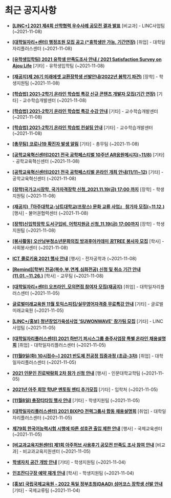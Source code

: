 # 최근 공지사항

* **[[LINC+] 2021 제4회 산학협력 우수사례 공모전 결과 발표](http://ajou.ac.kr/kr/ajou/notice.do?mode=view&amp;articleNo=114704&amp;article.offset=0&amp;articleLimit=30)**
 [비교과] - LINC사업팀 (~2021-11-08)

* **[[대학일자리+센터] 행정조원 모집 공고 (*휴학생만 가능, 기간연장)](http://ajou.ac.kr/kr/ajou/notice.do?mode=view&amp;articleNo=114701&amp;article.offset=0&amp;articleLimit=30)**
 [취업] - 대학일자리플러스센터 (~2021-11-08)

* **[[유학생입학팀] 2021 유학생 만족도조사 안내 / 2021 Satisfaction Survey on Ajou Life](http://ajou.ac.kr/kr/ajou/notice.do?mode=view&amp;articleNo=114699&amp;article.offset=0&amp;articleLimit=30)**
 [기타] - 유학생입학팀 (~2021-11-08)

* **[[재공지]제 26기 미래에셋 교환장학생 선발안내(2022년 봄학기 파견)](http://ajou.ac.kr/kr/ajou/notice.do?mode=view&amp;articleNo=114698&amp;article.offset=0&amp;articleLimit=30)**
 [장학] - 학생지원팀 (~2021-11-08)

* **[[학습법] 2021-2학기 온라인 학습법 특강 신규 콘텐츠 개발자 모집(기간 연장)](http://ajou.ac.kr/kr/ajou/notice.do?mode=view&amp;articleNo=114697&amp;article.offset=0&amp;articleLimit=30)**
 [기타] - 교수학습개발센터 (~2021-11-08)

* **[[학습법] 2021-2학기 온라인 학습법 특강 수강 안내](http://ajou.ac.kr/kr/ajou/notice.do?mode=view&amp;articleNo=114696&amp;article.offset=0&amp;articleLimit=30)**
 [기타] - 교수학습개발센터 (~2021-11-08)

* **[[학습법] 2021-2학기 온라인 학습법 컨설팅 안내](http://ajou.ac.kr/kr/ajou/notice.do?mode=view&amp;articleNo=114695&amp;article.offset=0&amp;articleLimit=30)**
 [기타] - 교수학습개발센터 (~2021-11-08)

* **[[총무팀] 코로나19 확진자 발생 알림](http://ajou.ac.kr/kr/ajou/notice.do?mode=view&amp;articleNo=114693&amp;article.offset=0&amp;articleLimit=30)**
 [기타] - 총무팀 (~2021-11-08)

* **[[공학교육혁신센터]2021 전국 공학페스티벌 10주년 AR응원메시지(~11/8)](http://ajou.ac.kr/kr/ajou/notice.do?mode=view&amp;articleNo=114692&amp;article.offset=0&amp;articleLimit=30)**
 [기타] - 공학교육혁신센터 (~2021-11-08)

* **[[공학교육혁신센터]2021 전국 공학페스티벌 온라인 개최 안내(11/11~12)](http://ajou.ac.kr/kr/ajou/notice.do?mode=view&amp;articleNo=114691&amp;article.offset=0&amp;articleLimit=30)**
 [기타] - 공학교육혁신센터 (~2021-11-08)

* **[[장학]국가고시장학, 국가자격장학 신청_2021.11.19(금) 17:00 까지](http://ajou.ac.kr/kr/ajou/notice.do?mode=view&amp;articleNo=114690&amp;article.offset=0&amp;articleLimit=30)**
 [장학] - 학생지원팀 (~2021-11-08)

* **[(재공지)『아주대학교-낭트대학교(프랑스) 문화 교류 사업』 참가자 모집(~11.12.)](http://ajou.ac.kr/kr/ajou/notice.do?mode=view&amp;articleNo=114689&amp;article.offset=0&amp;articleLimit=30)**
 [행사] - 불어권협력센터 (~2021-11-08)

* **[[장학]신입학장학 도서구입비, 어학지원금 신청_11.19(금) 17:00까지](http://ajou.ac.kr/kr/ajou/notice.do?mode=view&amp;articleNo=114688&amp;article.offset=0&amp;articleLimit=30)**
 [장학] - 학생지원팀 (~2021-11-08)

* **[[봉사활동] 오산남부청소년문화의집 방과후아카데미 꿈TREE 봉사자 모집](http://ajou.ac.kr/kr/ajou/notice.do?mode=view&amp;articleNo=114687&amp;article.offset=0&amp;articleLimit=30)**
 [학사] - 사회봉사센터 (~2021-11-08)

* **[ICT 콜로키움 2021 행사 안내](http://ajou.ac.kr/kr/ajou/notice.do?mode=view&amp;articleNo=114686&amp;article.offset=0&amp;articleLimit=30)**
 [행사] - 전자공학과 (~2021-11-08)

* **[[Remind][학부] 전공(복수,부,연계,심화전공) 신청 및 취소 기간 안내 (11.01.~11.26.)](http://ajou.ac.kr/kr/ajou/notice.do?mode=view&amp;articleNo=114685&amp;article.offset=0&amp;articleLimit=30)**
 [학사] - 교무팀 (~2021-11-08)

* **[[대학일자리+센터] 오프라인_모의면접 참여자 모집(재공지)](http://ajou.ac.kr/kr/ajou/notice.do?mode=view&amp;articleNo=114675&amp;article.offset=0&amp;articleLimit=30)**
 [취업] - 대학일자리플러스센터 (~2021-11-05)

* **[글로벌미래교육원 11월 토익스피킹/실무영어자격증 무료특강 안내](http://ajou.ac.kr/kr/ajou/notice.do?mode=view&amp;articleNo=114671&amp;article.offset=0&amp;articleLimit=30)**
 [기타] - 글로벌미래교육원 (~2021-11-05)

* **[[LINC+/홍보] 청년창업가육성사업 &#x27;SUWONWAVE&#x27; 참가팀 모집](http://ajou.ac.kr/kr/ajou/notice.do?mode=view&amp;articleNo=114669&amp;article.offset=0&amp;articleLimit=30)**
 [기타] - LINC사업팀 (~2021-11-05)

* **[[대학일자리플러스센터] 2021 하반기 퍼시스그룹 충주사업장 특별 온라인 채용설명회](http://ajou.ac.kr/kr/ajou/notice.do?mode=view&amp;articleNo=114667&amp;article.offset=0&amp;articleLimit=30)**
 [취업] - 대학일자리플러스센터 (~2021-11-05)

* **[[11월9일(화) 10시접수~] 2021 반도체 전공정 집중과정 (초급-3차)](http://ajou.ac.kr/kr/ajou/notice.do?mode=view&amp;articleNo=114666&amp;article.offset=0&amp;articleLimit=30)**
 [취업] - 대학일자리플러스센터 (~2021-11-05)

* **[2021 인문인 진로박람회 2차 참가 신청 안내](http://ajou.ac.kr/kr/ajou/notice.do?mode=view&amp;articleNo=114664&amp;article.offset=0&amp;articleLimit=30)**
 [행사] - 인문대학교학팀 (~2021-11-05)

* **[2021년 아주 희망 학UP 멘토링 멘티 추가모집](http://ajou.ac.kr/kr/ajou/notice.do?mode=view&amp;articleNo=114653&amp;article.offset=0&amp;articleLimit=30)**
 [기타] - 입학처 (~2021-11-05)

* **[[11월8일] 총장티타임 행사 안내](http://ajou.ac.kr/kr/ajou/notice.do?mode=view&amp;articleNo=114652&amp;article.offset=0&amp;articleLimit=30)**
 [기타] - 학생지원팀 (~2021-11-05)

* **[[대학일자리플러스센터] 2021 BIXPO 전력그룹사 합동 채용설명회](http://ajou.ac.kr/kr/ajou/notice.do?mode=view&amp;articleNo=114651&amp;article.offset=0&amp;articleLimit=30)**
 [취업] - 대학일자리플러스센터 (~2021-11-05)

* **[제79회 한국어능력시험 시행에 따른 성호관 출입 제한 안내](http://ajou.ac.kr/kr/ajou/notice.do?mode=view&amp;articleNo=114649&amp;article.offset=0&amp;articleLimit=30)**
 [행사] - 국제교육센터 (~2021-11-05)

* **[[비교과교육지원센터] 제1회 아주허브 사용후기 공모전 만족도 조사 참여 안내](http://ajou.ac.kr/kr/ajou/notice.do?mode=view&amp;articleNo=114638&amp;article.offset=0&amp;articleLimit=30)**
 [비교과] - 비교과교육지원센터 (~2021-11-05)

* **[학생자치 공간 개방 안내](http://ajou.ac.kr/kr/ajou/notice.do?mode=view&amp;articleNo=114636&amp;article.offset=0&amp;articleLimit=30)**
 [기타] - 학생지원팀 (~2021-11-04)

* **[인조잔디구장 예약 재개 안내](http://ajou.ac.kr/kr/ajou/notice.do?mode=view&amp;articleNo=114635&amp;article.offset=0&amp;articleLimit=30)**
 [학사] - 학생지원팀 (~2021-11-04)

* **[[홍보] 국립국제교육원 - 2022 독일 정부초청(DAAD) 섬머코스 장학생 선발 안내](http://ajou.ac.kr/kr/ajou/notice.do?mode=view&amp;articleNo=114632&amp;article.offset=0&amp;articleLimit=30)**
 [기타] - 국제교류팀 (~2021-11-04)
